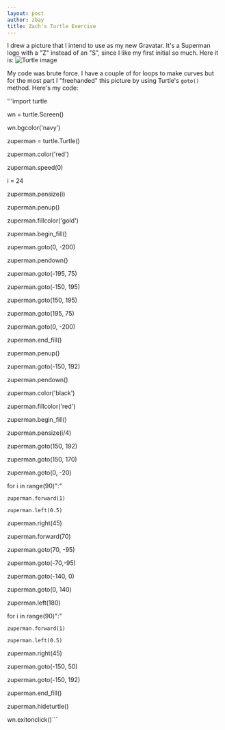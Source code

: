 ```yaml
---
layout: post
author: zbay
title: Zach's Turtle Exercise
---
```


I drew a picture that I intend to use as my new Gravatar. 
It's a Superman logo with a "Z" instead of an "S", since I like my first initial so much. 
Here it is: ![Turtle image](http://imgur.com/1b3QQKV)

My code was brute force. I have a couple of for loops to make curves but for the most part I "freehanded" this picture by using Turtle's ```goto()``` method. Here's my code:

'''import turtle

wn = turtle.Screen()

wn.bgcolor('navy')

zuperman = turtle.Turtle()

zuperman.color('red')

zuperman.speed(0)

i = 24

zuperman.pensize(i)                 

zuperman.penup()

zuperman.fillcolor('gold')

zuperman.begin_fill()

zuperman.goto(0, -200)

zuperman.pendown()

zuperman.goto(-195, 75)

zuperman.goto(-150, 195)

zuperman.goto(150, 195)

zuperman.goto(195, 75)

zuperman.goto(0, -200)

zuperman.end_fill()

zuperman.penup()

zuperman.goto(-150, 192)

zuperman.pendown()

zuperman.color('black')

zuperman.fillcolor('red')

zuperman.begin_fill()

zuperman.pensize(i/4)

zuperman.goto(150, 192)

zuperman.goto(150, 170)

zuperman.goto(0, -20)

for i in range(90)":"

    zuperman.forward(1)
    
    zuperman.left(0.5)
    
zuperman.right(45)

zuperman.forward(70)

zuperman.goto(70, -95)

zuperman.goto(-70,-95)

zuperman.goto(-140, 0)

zuperman.goto(0, 140)

zuperman.left(180)

for i in range(90)":"

    zuperman.forward(1)
    
    zuperman.left(0.5)
    
zuperman.right(45)

zuperman.goto(-150, 50)

zuperman.goto(-150, 192)

zuperman.end_fill()

zuperman.hideturtle()

wn.exitonclick()```


